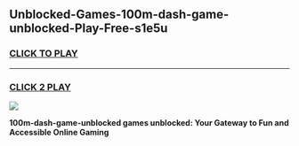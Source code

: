 
## Unblocked-Games-100m-dash-game-unblocked-Play-Free-s1e5u
<h3>
<a href="https://premium76.site?title=100m-dash-game-unblocked&ref=18A">CLICK TO PLAY</a></h3>
<hr>

<h3>
<a href="https://premium76.site?title=100m-dash-game-unblocked&ref=18A">CLICK 2 PLAY</a>
  
</h3>

<a href="https://premium76.site?title=100m-dash-game-unblocked&ref=18A"><img src="https://clearcache.store/games.png"></a>


**100m-dash-game-unblocked games unblocked: Your Gateway to Fun and Accessible Online Gaming**
